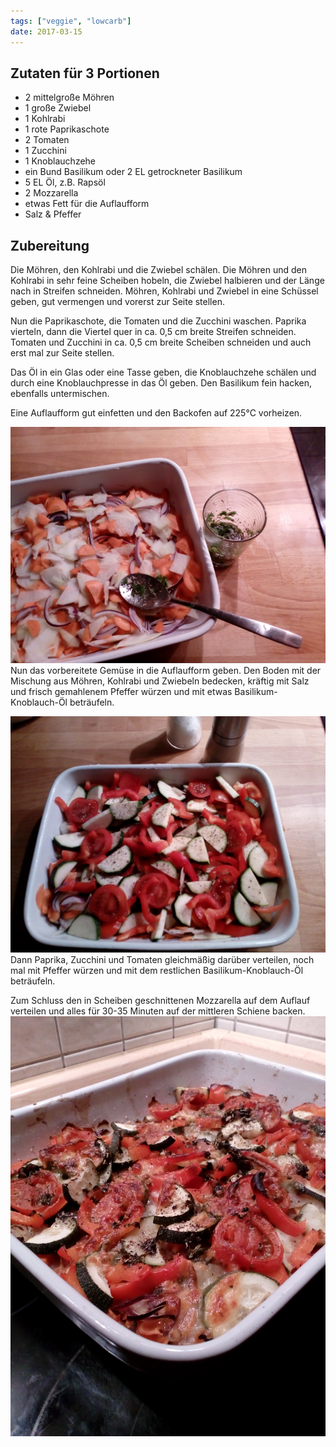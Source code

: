 ```yaml
---
tags: ["veggie", "lowcarb"]
date: 2017-03-15
---
```


## Zutaten für 3 Portionen
- 2     mittelgroße Möhren
- 1     große Zwiebel
- 1     Kohlrabi
- 1     rote Paprikaschote
- 2     Tomaten
- 1     Zucchini
- 1     Knoblauchzehe
- ein Bund Basilikum oder 2 EL getrockneter Basilikum
- 5 EL  Öl, z.B. Rapsöl
- 2     Mozzarella
- etwas Fett für die Auflaufform
- Salz & Pfeffer

## Zubereitung
Die Möhren, den Kohlrabi und die Zwiebel schälen. Die Möhren und den Kohlrabi in sehr feine Scheiben hobeln, die Zwiebel halbieren und der Länge nach in Streifen schneiden. Möhren, Kohlrabi und Zwiebel in eine Schüssel geben, gut vermengen und vorerst zur Seite stellen.

Nun die Paprikaschote, die Tomaten und die Zucchini waschen. Paprika vierteln, dann die Viertel quer in ca. 0,5 cm breite Streifen schneiden. Tomaten und Zucchini in ca. 0,5 cm breite Scheiben schneiden und auch erst mal zur Seite stellen.

Das Öl in ein Glas oder eine Tasse geben, die Knoblauchzehe schälen und durch eine Knoblauchpresse in das Öl geben. Den Basilikum fein hacken, ebenfalls untermischen.

Eine Auflaufform gut einfetten und den Backofen auf 225°C vorheizen.

![](../img/Gemueseauflauf-mit-Mozarella-1.jpg)
Nun das vorbereitete Gemüse in die Auflaufform geben. Den Boden mit der Mischung aus Möhren, Kohlrabi und Zwiebeln bedecken, kräftig mit Salz und frisch gemahlenem Pfeffer würzen und mit etwas Basilikum-Knoblauch-Öl beträufeln.

![](../img/Gemueseauflauf-mit-Mozarella-2.jpg)
Dann Paprika, Zucchini und Tomaten gleichmäßig darüber verteilen, noch mal mit Pfeffer würzen und mit dem restlichen Basilikum-Knoblauch-Öl beträufeln.

Zum Schluss den in Scheiben geschnittenen Mozzarella auf dem Auflauf verteilen und alles für 30-35 Minuten auf der mittleren Schiene backen.
![](../img/Gemueseauflauf-mit-Mozarella-3.jpg)
